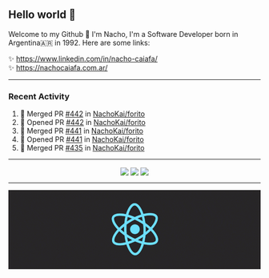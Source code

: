 ## Hello world 👋  
Welcome to my Github 🧙‍ I'm Nacho, I'm a Software Developer born in Argentina🇦🇷 in 1992. Here are some links:  
  
✨ https://www.linkedin.com/in/nacho-caiafa/  
✨ https://nachocaiafa.com.ar/  

---

### Recent Activity

<!--START_SECTION:activity-->
1. 🎉 Merged PR [#442](https://github.com/NachoKai/forito/pull/442) in [NachoKai/forito](https://github.com/NachoKai/forito)
2. 💪 Opened PR [#442](https://github.com/NachoKai/forito/pull/442) in [NachoKai/forito](https://github.com/NachoKai/forito)
3. 🎉 Merged PR [#441](https://github.com/NachoKai/forito/pull/441) in [NachoKai/forito](https://github.com/NachoKai/forito)
4. 💪 Opened PR [#441](https://github.com/NachoKai/forito/pull/441) in [NachoKai/forito](https://github.com/NachoKai/forito)
5. 🎉 Merged PR [#435](https://github.com/NachoKai/forito/pull/435) in [NachoKai/forito](https://github.com/NachoKai/forito)
<!--END_SECTION:activity-->

---

<p align="center">
    <img align='center' src="https://github-readme-stats.vercel.app/api?username=NachoKai&theme=react&hide_border=true&include_all_commits=false&count_private=true" />
    <img align="center" src="https://github-readme-stats.vercel.app/api/top-langs?username=NachoKai&langs_count=10&show_icons=true&locale=en&layout=compact&theme=react&hide_border=true" />
    <img align='center' src="https://github-readme-streak-stats.herokuapp.com/?user=NachoKai&theme=react&hide_border=true" />
</p>

---

<p align="center">
    <img align='center' src='https://raw.githubusercontent.com/NachoKai/NachoKai/master/x3x5w638kkixi9s3h3vw.gif' >
</p>

